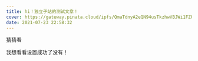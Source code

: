 ```yaml
---
title: hi！独立子站的测试文章！
cover: https://gateway.pinata.cloud/ipfs/QmaTdnyA2eQN94usTkzhwVBJWi1FZUzrDwaLRbmH3sEuje
date: 2021-07-23 22:58:32
---
```


猜猜看

<!-- more -->

我想看看设置成功了没有！

